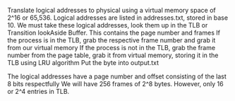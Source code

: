 Translate logical addresses to physical using a virtual memory space of 2^16 or 65,536. 
Logical addresses are listed in addresses.txt, stored in base 10. 
We must take these logical addresses, look them up in the TLB or Transition lookAside Buffer. This contains the page number and frames
If the process is in the TLB, grab the respective frame number and grab it from our virtual memory
If the process is not in the TLB, grab the frame number from the page table, grab it from virtual memory, storing it in the TLB using LRU algorithm
Put the byte into output.txt

The logical addresses have a page number and offset consisting of the last 8 bits respectfully
We will have 256 frames of 2^8 bytes. However, only 16 or 2^4 entries in TLB. 
